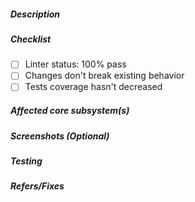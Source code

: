<!--
  Thank you for your pull request. Please provide a description above and review
  the requirements below.

  Contributors guide: https://github.com/MARKETProtocol/types/blob/develop/CONTRIBUTING.md
-->

##### Description
<!-- A description on what this PR aims to solve -->

##### Checklist
<!-- Remove items that do not apply. For completed items, change [ ] to [x]. -->

- [ ] Linter status: 100% pass
- [ ] Changes don't break existing behavior
- [ ] Tests coverage hasn't decreased

##### Affected core subsystem(s)
<!-- Provide affected core subsystem(s) (like Docs, UI, UX, Tests etc). -->

##### Screenshots (Optional) 
<!-- Please attach screenshots of all purposeful UI changes (before and after screens are recommended). -->

##### Testing
<!-- Why should the PR reviewer trust that this change doesn't break anything? How have you tested this change? -->

##### Refers/Fixes
<!--
  Link to an issue if applicable. For example:
  If your PR fixes an issue -- Fixes: #102
  If your PR refers an issue -- Refs: #101
-->
